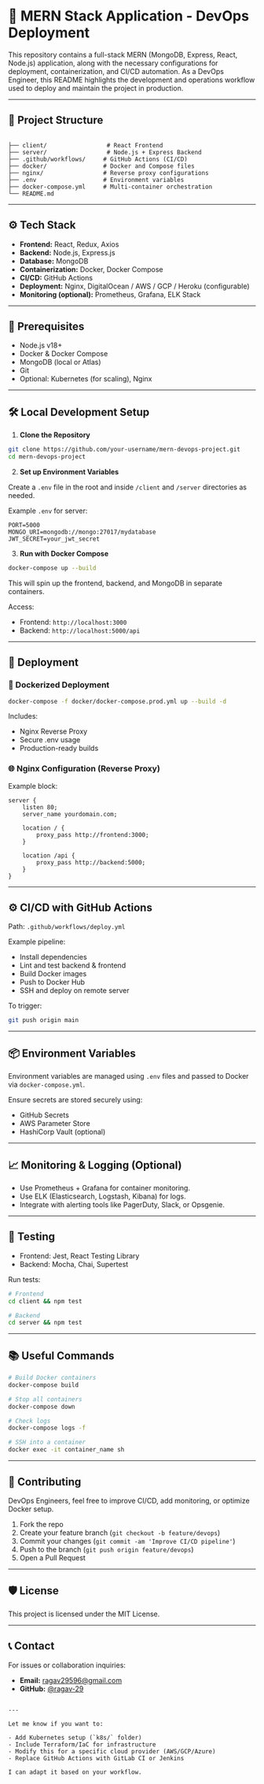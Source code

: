 # 🚀 MERN Stack Application - DevOps Deployment

This repository contains a full-stack MERN (MongoDB, Express, React, Node.js) application, along with the necessary configurations for deployment, containerization, and CI/CD automation. As a DevOps Engineer, this README highlights the development and operations workflow used to deploy and maintain the project in production.

---

## 📁 Project Structure

```

├── client/                 # React Frontend
├── server/                 # Node.js + Express Backend
├── .github/workflows/     # GitHub Actions (CI/CD)
├── docker/                # Docker and Compose files
├── nginx/                 # Reverse proxy configurations
├── .env                   # Environment variables
├── docker-compose.yml     # Multi-container orchestration
└── README.md

````

---

## ⚙️ Tech Stack

- **Frontend:** React, Redux, Axios
- **Backend:** Node.js, Express.js
- **Database:** MongoDB
- **Containerization:** Docker, Docker Compose
- **CI/CD:** GitHub Actions
- **Deployment:** Nginx, DigitalOcean / AWS / GCP / Heroku (configurable)
- **Monitoring (optional):** Prometheus, Grafana, ELK Stack

---

## 🚧 Prerequisites

- Node.js v18+
- Docker & Docker Compose
- MongoDB (local or Atlas)
- Git
- Optional: Kubernetes (for scaling), Nginx

---

## 🛠️ Local Development Setup

1. **Clone the Repository**

```bash
git clone https://github.com/your-username/mern-devops-project.git
cd mern-devops-project
````

2. **Set up Environment Variables**

Create a `.env` file in the root and inside `/client` and `/server` directories as needed.

Example `.env` for server:

```env
PORT=5000
MONGO_URI=mongodb://mongo:27017/mydatabase
JWT_SECRET=your_jwt_secret
```

3. **Run with Docker Compose**

```bash
docker-compose up --build
```

This will spin up the frontend, backend, and MongoDB in separate containers.

Access:

* Frontend: `http://localhost:3000`
* Backend: `http://localhost:5000/api`

---

## 🚀 Deployment

### 🐳 Dockerized Deployment

```bash
docker-compose -f docker/docker-compose.prod.yml up --build -d
```

Includes:

* Nginx Reverse Proxy
* Secure .env usage
* Production-ready builds

### 🌐 Nginx Configuration (Reverse Proxy)

Example block:

```nginx
server {
    listen 80;
    server_name yourdomain.com;

    location / {
        proxy_pass http://frontend:3000;
    }

    location /api {
        proxy_pass http://backend:5000;
    }
}
```

---

## ⚙️ CI/CD with GitHub Actions

Path: `.github/workflows/deploy.yml`

Example pipeline:

* Install dependencies
* Lint and test backend & frontend
* Build Docker images
* Push to Docker Hub
* SSH and deploy on remote server

To trigger:

```bash
git push origin main
```

---

## 📦 Environment Variables

Environment variables are managed using `.env` files and passed to Docker via `docker-compose.yml`.

Ensure secrets are stored securely using:

* GitHub Secrets
* AWS Parameter Store
* HashiCorp Vault (optional)

---

## 📈 Monitoring & Logging (Optional)

* Use Prometheus + Grafana for container monitoring.
* Use ELK (Elasticsearch, Logstash, Kibana) for logs.
* Integrate with alerting tools like PagerDuty, Slack, or Opsgenie.

---

## 🧪 Testing

* Frontend: Jest, React Testing Library
* Backend: Mocha, Chai, Supertest

Run tests:

```bash
# Frontend
cd client && npm test

# Backend
cd server && npm test
```

---

## 📚 Useful Commands

```bash
# Build Docker containers
docker-compose build

# Stop all containers
docker-compose down

# Check logs
docker-compose logs -f

# SSH into a container
docker exec -it container_name sh
```

---

## 🤝 Contributing

DevOps Engineers, feel free to improve CI/CD, add monitoring, or optimize Docker setup.

1. Fork the repo
2. Create your feature branch (`git checkout -b feature/devops`)
3. Commit your changes (`git commit -am 'Improve CI/CD pipeline'`)
4. Push to the branch (`git push origin feature/devops`)
5. Open a Pull Request

---

## 🛡️ License

This project is licensed under the MIT License.

---

## 📞 Contact

For issues or collaboration inquiries:

* **Email:** [ragav29596@gmail.com](mailto:ragav29596@gmail.com.com)
* **GitHub:** [@ragav-29](https://github.com/ragav-29)

```

---

Let me know if you want to:

- Add Kubernetes setup (`k8s/` folder)
- Include Terraform/IaC for infrastructure
- Modify this for a specific cloud provider (AWS/GCP/Azure)
- Replace GitHub Actions with GitLab CI or Jenkins

I can adapt it based on your workflow.
```
